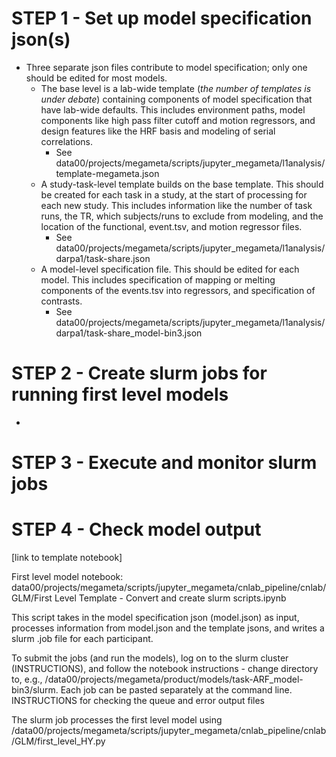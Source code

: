 # STEP 1 - Set up model specification json(s) 
* Three separate json files contribute to model specification; only one should be edited for most models. 
  * The base level is a lab-wide template (*the number of templates is under debate*) containing components of model specification that have lab-wide defaults. This includes environment paths, model components like high pass filter cutoff and motion regressors, and design features like the HRF basis and modeling of serial correlations.
    * See data00/projects/megameta/scripts/jupyter_megameta/l1analysis/template-megameta.json
  * A study-task-level template builds on the base template. This should be created for each task in a study, at the start of processing for each new study. This includes information like the number of task runs, the TR, which subjects/runs to exclude from modeling, and the location of the functional, event.tsv, and motion regressor files. 
    * See data00/projects/megameta/scripts/jupyter_megameta/l1analysis/darpa1/task-share.json
  * A model-level specification file. This should be edited for each model. This includes specification of mapping or melting components of the events.tsv into regressors, and specification of contrasts.
    * See data00/projects/megameta/scripts/jupyter_megameta/l1analysis/darpa1/task-share_model-bin3.json
   

# STEP 2 - Create slurm jobs for running first level models
- 

# STEP 3 - Execute and monitor slurm jobs 


# STEP 4 - Check model output 
[link to template notebook]


First level model notebook: data00/projects/megameta/scripts/jupyter_megameta/cnlab_pipeline/cnlab/GLM/First Level Template - Convert and create slurm scripts.ipynb

This script takes in the model specification json (model.json) as input, processes information from model.json and the template jsons, and writes a slurm .job file for each participant. 

To submit the jobs (and run the models), log on to the slurm cluster (INSTRUCTIONS), and follow the notebook instructions - change directory to, e.g., /data00/projects/megameta/product/models/task-ARF_model-bin3/slurm. Each job can be pasted separately at the command line. 
INSTRUCTIONS for checking the queue and error output files 

The slurm job processes the first level model using /data00/projects/megameta/scripts/jupyter_megameta/cnlab_pipeline/cnlab/GLM/first_level_HY.py 

